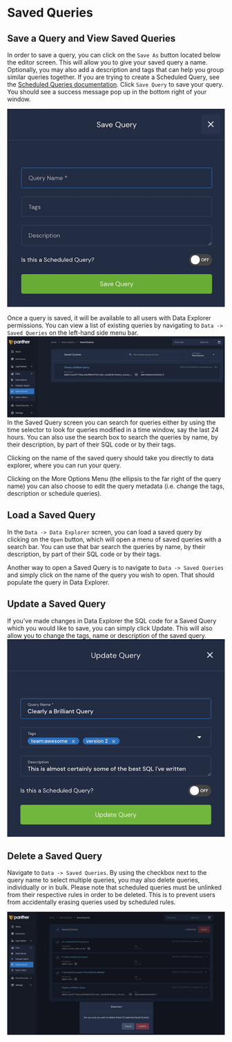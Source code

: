 # Saved Queries

## Save a Query and View Saved Queries

In order to save a query, you can click on the `Save As` button located below the editor screen. This will allow you to give your saved query a name. Optionally, you may also add a description and tags that can help you group similar queries together. If you are trying to create a Scheduled Query, see the [Scheduled Queries documentation](scheduled-queries.md). Click `Save Query` to save your query. You should see a success message pop up in the bottom right of your window.

![Save Query](../.gitbook/assets/save-query.png)

Once a query is saved, it will be available to all users with Data Explorer permissions. You can view a list of existing queries by navigating to `Data -> Saved Queries` on the left-hand side menu bar. ![Saved Queries](../.gitbook/assets/saved-queries.png) In the Saved Query screen you can search for queries either by using the time selector to look for queries modified in a time window, say the last 24 hours. You can also use the search box to search the queries by name, by their description, by part of their SQL code or by their tags.

Clicking on the name of the saved query should take you directly to data explorer, where you can run your query.

Clicking on the More Options Menu \(the ellipsis to the far right of the query name\) you can also choose to edit the query metadata \(i.e. change the tags, description or schedule queries\).

## Load a Saved Query

In the `Data -> Data Explorer` screen, you can load a saved query by clicking on the `Open` button, which will open a menu of saved queries with a search bar. You can use that bar search the queries by name, by their description, by part of their SQL code or by their tags.

Another way to open a Saved Query is to navigate to `Data -> Saved Queries` and simply click on the name of the query you wish to open. That should populate the query in Data Explorer.

## Update a Saved Query

If you've made changes in Data Explorer the SQL code for a Saved Query which you would like to save, you can simply click Update. This will also allow you to change the tags, name or description of the saved query. ![Update Query](../.gitbook/assets/update-query.png)

## Delete a Saved Query

Navigate to `Data -> Saved Queries`. By using the checkbox next to the query name to select multiple queries, you may also delete queries, individually or in bulk. Please note that scheduled queries must be unlinked from their respective rules in order to be deleted. This is to prevent users from accidentally erasing queries used by scheduled rules.

![Delete Query](../.gitbook/assets/delete-query.png)

